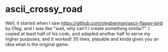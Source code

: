 # ascii_crossy_road
Well, it started when I saw https://github.com/olegberman/ascii-flappy-bird by Oleg, and I was like "wait, why can't I create something similar?". I copied at least half of his code, and adapted another half to serve my higher purposes, and it worked! 30 lines, playable and kinda gives you an idea what is the original game.
